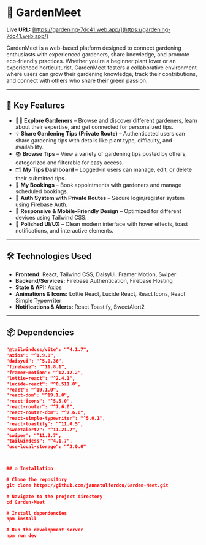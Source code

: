 # 🌱 GardenMeet

**Live URL:** [https://gardening-7dc41.web.app/](https://gardening-7dc41.web.app/)

GardenMeet is a web-based platform designed to connect gardening enthusiasts with experienced gardeners, share knowledge, and promote eco-friendly practices. Whether you're a beginner plant lover or an experienced horticulturist, GardenMeet fosters a collaborative environment where users can grow their gardening knowledge, track their contributions, and connect with others who share their green passion.

---


## 🌟 Key Features

- 🧑‍🌾 **Explore Gardeners** – Browse and discover different gardeners, learn about their expertise, and get connected for personalized tips.
- 💡 **Share Gardening Tips (Private Route)** – Authenticated users can share gardening tips with details like plant type, difficulty, and availability.
- 📚 **Browse Tips** – View a variety of gardening tips posted by others, categorized and filterable for easy access.
- 🗂️ **My Tips Dashboard** – Logged-in users can manage, edit, or delete their submitted tips.
- 📅 **My Bookings** – Book appointments with gardeners and manage scheduled bookings.
- 🔐 **Auth System with Private Routes** – Secure login/register system using Firebase Auth.
- 📱 **Responsive & Mobile-Friendly Design** – Optimized for different devices using Tailwind CSS.
- 🎨 **Polished UI/UX** – Clean modern interface with hover effects, toast notifications, and interactive elements.

---

## 🛠️ Technologies Used

- **Frontend:** React, Tailwind CSS, DaisyUI, Framer Motion, Swiper
- **Backend/Services:** Firebase Authentication, Firebase Hosting
- **State & API:** Axios
- **Animations & Icons:** Lottie React, Lucide React, React Icons, React Simple Typewriter
- **Notifications & Alerts:** React Toastify, SweetAlert2

---

## 📦 Dependencies

```json
"@tailwindcss/vite": "^4.1.7",
"axios": "^1.9.0",
"daisyui": "^5.0.36",
"firebase": "^11.8.1",
"framer-motion": "^12.12.2",
"lottie-react": "^2.4.1",
"lucide-react": "^0.511.0",
"react": "^19.1.0",
"react-dom": "^19.1.0",
"react-icons": "^5.5.0",
"react-router": "^7.6.0",
"react-router-dom": "^7.6.0",
"react-simple-typewriter": "^5.0.1",
"react-toastify": "^11.0.5",
"sweetalert2": "^11.21.2",
"swiper": "^11.2.7",
"tailwindcss": "^4.1.7",
"use-local-storage": "^3.0.0" 



## ⚙️ Installation

# Clone the repository
git clone https://github.com/jannatulferdou/Garden-Meet.git

# Navigate to the project directory
cd Garden-Meet

# Install dependencies
npm install

# Run the development server
npm run dev
